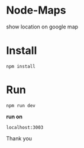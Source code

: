 # Node-Maps
show location on google map

# Install

```
npm install
```

# Run 

```
npm run dev
```

**run on** 
```
localhost:3003
```


Thank you